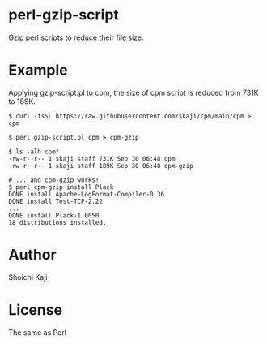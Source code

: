 # perl-gzip-script

Gzip perl scripts to reduce their file size.

# Example

Applying gzip-script.pl to cpm,
the size of cpm script is reduced from 731K to 189K.

```console
$ curl -fsSL https://raw.githubusercontent.com/skaji/cpm/main/cpm > cpm

$ perl gzip-script.pl cpm > cpm-gzip

$ ls -alh cpm*
-rw-r--r-- 1 skaji staff 731K Sep 30 06:48 cpm
-rw-r--r-- 1 skaji staff 189K Sep 30 06:48 cpm-gzip

# ... and cpm-gzip works!
$ perl cpm-gzip install Plack
DONE install Apache-LogFormat-Compiler-0.36
DONE install Test-TCP-2.22
...
DONE install Plack-1.0050
18 distributions installed.
```

# Author

Shoichi Kaji

# License

The same as Perl
